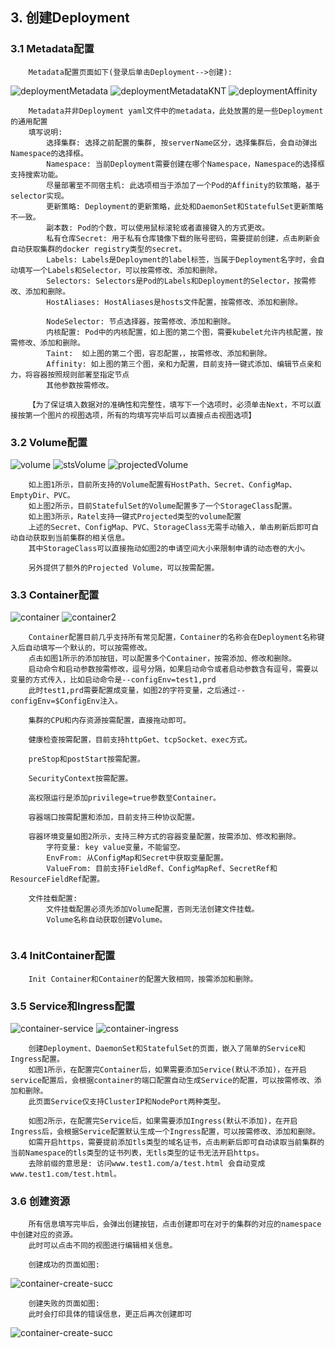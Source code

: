 ## 3. 创建Deployment

### 3.1 Metadata配置

````
    Metadata配置页面如下(登录后单击Deployment-->创建):
````

![deploymentMetadata](https://github.com/dotbalo/ratel-doc/blob/master/images/create-deployment.png)
![deploymentMetadataKNT](https://github.com/dotbalo/ratel-doc/blob/master/images/kernel-nodeselector-taint.png)
![deploymentAffinity](https://github.com/dotbalo/ratel-doc/blob/master/images/deploymentAffinity.png)

````
    Metadata并非Deployment yaml文件中的metadata，此处放置的是一些Deployment的通用配置
    填写说明:
        选择集群: 选择之前配置的集群, 按serverName区分，选择集群后，会自动弹出Namespace的选择框。
        Namespace: 当前Deployment需要创建在哪个Namespace，Namespace的选择框支持搜索功能。
        尽量部署至不同宿主机: 此选项相当于添加了一个Pod的Affinity的软策略，基于selector实现。
        更新策略: Deployment的更新策略，此处和DaemonSet和StatefulSet更新策略不一致。
        副本数: Pod的个数，可以使用鼠标滚轮或者直接键入的方式更改。
        私有仓库Secret: 用于私有仓库镜像下载的账号密码，需要提前创建，点击刷新会自动获取集群的docker registry类型的secret。
        Labels: Labels是Deployment的label标签，当属于Deployment名字时，会自动填写一个Labels和Selector，可以按需修改、添加和删除。
        Selectors: Selectors是Pod的Labels和Deployment的Selector，按需修改、添加和删除。
        HostAliases: HostAliases是hosts文件配置，按需修改、添加和删除。

        NodeSelector: 节点选择器，按需修改、添加和删除。
        内核配置: Pod中的内核配置，如上图的第二个图，需要kubelet允许内核配置，按需修改、添加和删除。
        Taint:  如上图的第二个图，容忍配置，，按需修改、添加和删除。
        Affinity: 如上图的第三个图，亲和力配置，目前支持一键式添加、编辑节点亲和力，将容器按照规则部署至指定节点
        其他参数按需修改。

    【为了保证填入数据对的准确性和完整性，填写下一个选项时，必须单击Next，不可以直接按第一个图片的视图选项，所有的均填写完毕后可以直接点击视图选项】
````

### 3.2 Volume配置

![volume](https://github.com/dotbalo/ratel-doc/blob/master/images/volume.png)
![stsVolume](https://github.com/dotbalo/ratel-doc/blob/master/images/sts-volume.png)
![projectedVolume](https://github.com/dotbalo/ratel-doc/blob/master/images/projected-volume.png)

````
    如上图1所示，目前所支持的Volume配置有HostPath、Secret、ConfigMap、EmptyDir、PVC。
    如上图2所示，目前StatefulSet的Volume配置多了一个StorageClass配置。
    如上图3所示，Ratel支持一键式Projected类型的volume配置
    上述的Secret、ConfigMap、PVC、StorageClass无需手动输入，单击刷新后即可自动自动获取到当前集群的相关信息。
    其中StorageClass可以直接拖动如图2的申请空间大小来限制申请的动态卷的大小。
    
    另外提供了额外的Projected Volume，可以按需配置。
````

### 3.3 Container配置

![container](https://github.com/dotbalo/ratel-doc/blob/master/images/container.png)
![container2](https://github.com/dotbalo/ratel-doc/blob/master/images/container2.png)

````
    Container配置目前几乎支持所有常见配置，Container的名称会在Deployment名称键入后自动填写一个默认的，可以按需修改。
    点击如图1所示的添加按钮，可以配置多个Container，按需添加、修改和删除。
    启动命令和启动参数按需修改，逗号分隔，如果启动命令或者启动参数含有逗号，需要以变量的方式传入，比如启动命令是--configEnv=test1,prd
    此时test1,prd需要配置成变量，如图2的字符变量，之后通过--configEnv=$ConfigEnv注入。

    集群的CPU和内存资源按需配置，直接拖动即可。

    健康检查按需配置，目前支持httpGet、tcpSocket、exec方式。

    preStop和postStart按需配置。
    
    SecurityContext按需配置。

    高权限运行是添加privilege=true参数至Container。

    容器端口按需配置和添加，目前支持三种协议配置。

    容器环境变量如图2所示，支持三种方式的容器变量配置，按需添加、修改和删除。
        字符变量: key value变量，不能留空。
        EnvFrom: 从ConfigMap和Secret中获取变量配置。
        ValueFrom: 目前支持FieldRef、ConfigMapRef、SecretRef和ResourceFieldRef配置。

    文件挂载配置:
        文件挂载配置必须先添加Volume配置，否则无法创建文件挂载。
        Volume名称自动获取创建Volume。
    
````

### 3.4 InitContainer配置

````
    Init Container和Container的配置大致相同，按需添加和删除。
````

### 3.5 Service和Ingress配置

![container-service](https://github.com/dotbalo/ratel-doc/blob/master/images/container-service.png)
![container-ingress](https://github.com/dotbalo/ratel-doc/blob/master/images/container-ingress.png)

````
    创建Deployment、DaemonSet和StatefulSet的页面，嵌入了简单的Service和Ingress配置。
    如图1所示，在配置完Container后，如果需要添加Service(默认不添加)，在开启service配置后，会根据container的端口配置自动生成Service的配置，可以按需修改、添加和删除。
    此页面Service仅支持ClusterIP和NodePort两种类型。

    如图2所示，在配置完Service后，如果需要添加Ingress(默认不添加)，在开启Ingress后，会根据Service配置默认生成一个Ingress配置，可以按需修改、添加和删除。
    如需开启https，需要提前添加tls类型的域名证书，点击刷新后即可自动读取当前集群的当前Namespace的tls类型的证书列表，无tls类型的证书无法开启https。
    去除前缀的意思是: 访问www.test1.com/a/test.html 会自动变成www.test1.com/test.html。

````

### 3.6 创建资源

````
    所有信息填写完毕后，会弹出创建按钮，点击创建即可在对于的集群的对应的namespace中创建对应的资源。
    此时可以点击不同的视图进行编辑相关信息。
    
    创建成功的页面如图:
````

![container-create-succ](https://github.com/dotbalo/ratel-doc/blob/master/images/deployment-create-succ.png)

````
    创建失败的页面如图:
    此时会打印具体的错误信息，更正后再次创建即可
````

![container-create-succ](https://github.com/dotbalo/ratel-doc/blob/master/images/deployment-create-error.png)
